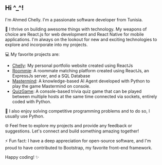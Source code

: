 ## Hi ^_^!

I'm Ahmed Chelly.
I'm a passionate software developer from Tunisia.

🚀 I thrive on building awesome things with technology. My weapons of choice are React.js for web development and React Native for mobile applications. I'm always on the lookout for new and exciting technologies to explore and incorporate into my projects.

💻 My favorite projects are:

- [Chelly](https://github.com/ChellyAhmed/Chelly): My personal portfolio website created using ReactJs
- [Roommie](https://github.com/ChellyAhmed/roommie): A roommate matching platform created using ReactJs, an ExpressJs server, and a SQL Database
- [Mastermind](https://github.com/ChellyAhmed/mastermind): A knowledge-based AI Agent developed with Python to play the game Mastermind on console.
- [QuizGame](https://github.com/ChellyAhmed/quizGame/): A console-based trivia quiz game that can be played between multiple hosts at the same time connected via sockets, entirely coded with Python.

🧠 I also enjoy solving competitive programming problems and to do so, I usually use Python.

🌐 Feel free to explore my projects and provide any feedback or suggestions. Let's connect and build something amazing together!

⚡ Fun fact: I have a deep appreciation for open-source software, and I'm proud to have contributed to Bootstrap, my favorite front-end framework.

Happy coding! ✨

<!--
**ChellyAhmed/ChellyAhmed** is a ✨ _special_ ✨ repository because its `README.md` (this file) appears on your GitHub profile.

Here are some ideas to get you started:

- 🔭 I’m currently working on ...
- 🌱 I’m currently learning ...
- 👯 I’m looking to collaborate on ...
- 🤔 I’m looking for help with ...
- 💬 Ask me about ...
- 📫 How to reach me: ...
- 😄 Pronouns: ...
- ⚡ Fun fact: ...
-->
